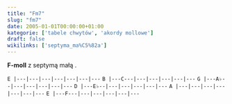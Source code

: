 ```yaml
---
title: "Fm7"
slug: "fm7"
date: 2005-01-01T00:00:00+01:00
kategorie: ['tabele chwytów', 'akordy mollowe']
draft: false
wikilinks: ['septyma_ma%C5%82a']
---
```

**F-moll** z septymą małą<!-- link nie odnosił się do niczego --> .

`E |---|---|---|---|---|---|---`
`B |---C---|---|---|---|---|---`
`G |---A♭--|---|---|---|---|---`
`D |---E♭--|---|---|---|---|---`
`A |---|---|---|---|---|---|---`
`E |---F---|---|---|---|---|---`


